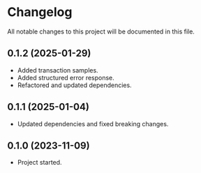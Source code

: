# Changelog

All notable changes to this project will be documented in this file.

## 0.1.2 (2025-01-29)

* Added transaction samples.
* Added structured error response.
* Refactored and updated dependencies.  

## 0.1.1 (2025-01-04)

* Updated dependencies and fixed breaking changes.

## 0.1.0 (2023-11-09)

* Project started.

